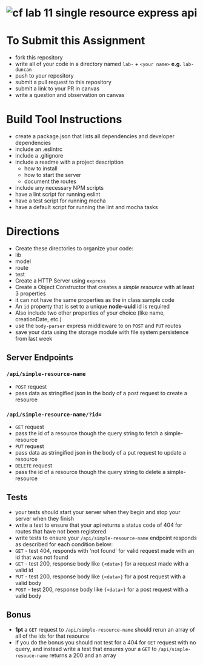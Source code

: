 ![cf](https://i.imgur.com/7v5ASc8.png) lab 11 single resource express api
======

# To Submit this Assignment
  * fork this repository
  * write all of your code in a directory named `lab-` + `<your name>` **e.g.** `lab-duncan`
  * push to your repository
  * submit a pull request to this repository
  * submit a link to your PR in canvas
  * write a question and observation on canvas

# Build Tool Instructions
* create a package.json that lists all dependencies and developer dependencies
* include an .eslintrc
* include a .gitignore
* include a readme with a project description
  * how to install
  * how to start the server
  * document the routes
* include any necessary NPM scripts
 * have a lint script for running eslint
 * have a test script for running mocha
 * have a default script for running the lint and mocha tasks

# Directions
* Create these directories to organize your code:
 * lib
 * model
 * route
 * test
* Create a HTTP Server using `express`
* Create a Object Constructor that creates a _simple resource_ with at least 3 properties
 * it can not have the same properties as the in class sample code
 * An `id` property that is set to a unique **node-uuid** id is required
 * Also include two other properties of your choice (like name, creationDate, etc.)
* use the `body-parser` express middleware to on `POST` and `PUT` routes
* save your data using the storage module with file system persistence from last week

## Server Endpoints
### `/api/simple-resource-name`
* `POST` request
 * pass data as stringified json in the body of a post request to create a resource

### `/api/simple-resource-name/?id=`
* `GET` request
 * pass the id of a resource though the query string to fetch a simple-resource   
* `PUT` request
 * pass data as stringified json in the body of a put request to update a resource
* `DELETE` request
 * pass the id of a resource though the query string to delete a simple-resource   

## Tests
* your tests should start your server when they begin and stop your server when they finish
* write a test to ensure that your api returns a status code of 404 for routes that have not been registered
* write tests to ensure your `/api/simple-resource-name` endpoint responds as described for each condition below:
 * `GET` - test 404, responds with 'not found' for valid request made with an id that was not found
 * `GET` - test 200, response body like `{<data>}` for a request made with a valid id
 * `PUT` - test 200, response body like  `{<data>}` for a post request with a valid body
 * `POST` - test 200, response body like  `{<data>}` for a post request with a valid body

## Bonus
* **1pt** a `GET` request to `/api/simple-resource-name` should rerun an array of all of the ids for that resource
 * if you do the bonus you should not test for a 404 for `GET` request with no query, and instead write a test that ensures your a `GET` to `/api/simple-resouce-name` returns a 200 and an array
